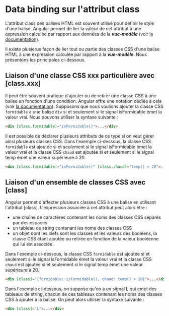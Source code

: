 # Data binding sur l'attribut class

L'attribut class des balises HTML est souvent utilisé pour définir le style d'une balise. Angular permet de lier la valeur de cet attribut à une expression calculée par rapport aux données de la ***vue-modèle*** (voir [la documentation](https://angular.io/guide/attribute-binding)).

Il existe plusierus façon de lier tout ou partie des classes CSS d'une balise HTML à une expression calculée par rapport à la ***vue-modèle***. Nous présentons les principales ci-dessous.

## Liaison d'une classe CSS xxx particulière avec [class.xxx]
Il peut être souvent pratique d'ajouter ou de retirer une classe CSS à une balise en fonction d'une condition.
Angular offre une notation dédiée à cela (voir [la documentation](https://angular.io/guide/class-binding#binding-to-a-single-css-class)). Supposons que nous voulions ajouter la classe CSS `formidable` à une balise `div` si et seulement si le signal isFormidable émet la valeur vrai. Nous pouvons utiliser la syntaxe suivante :

```html	
<div [class.formidable]="isFormidable()">...</div>
```

Il est possible de déclarer plusieurs attributs de ce type si on veut gérer ainsi plusieurs classes CSS.
Dans l'exemple ci-dessous, la classe CSS `formidable` est ajoutée si et seulement si le signal isFormidable émet la valeur vrai et la classe CSS `chaud` est ajoutée si et seulement si le signal temp émet une valeur supérieure à 20.

```html
<div [class.formidable]="isFormidable()" [class.chaud]="temp() > 20">...</div>
```

## Liaison d'un ensemble de classes CSS avec [class]
Angular permet d'affecter plusieurs classes CSS à une balise en utilisant l'attribut [class].
L'expression associée à cet attribut peut alors être :
* une chaîne de caractères contenant les noms des classes CSS séparés par des espaces
* un tableau de string contenant les noms des classes CSS
* un objet dont les clefs sont les classes et les valeurs des booléens, la classe CSS étant ajoutée ou retirée en fonction de la valeur booléenne qui lui est associée.

Dans l'exemple ci-dessous, la classe CSS `formidable` est ajoutée si et seulement si le signal isFormidable émet la valeur vrai et la classe CSS `chaud` est ajoutée si et seulement si le signal temp émet une valeur supérieure à 20.

```html
<div [class]="{formidable: isFormidable(), chaud: temp() > 20}">...</div>
```

Dans l'exemple ci-dessous, on suppose qu'on a un signal L qui emet des tableaux de string, chacun de ces tableaux contenant les noms des classes CSS à ajouter à la balise. On peut alors utiliser la syntaxe suivante :

```html
<div [class]="L">...</div>
```
